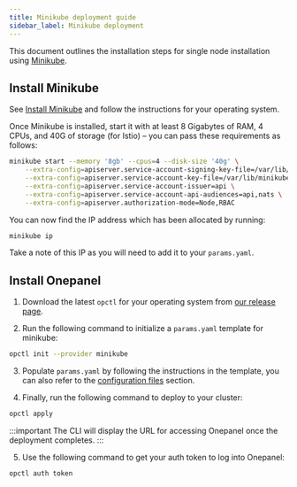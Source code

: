 ```yaml
---
title: Minikube deployment guide
sidebar_label: Minikube deployment
---
```


This document outlines the installation steps for single node installation using [Minikube](https://kubernetes.io/docs/setup/learning-environment/minikube/).

## Install Minikube

See [Install Minikube](https://kubernetes.io/docs/tasks/tools/install-minikube/) and follow the instructions for your operating system.

Once Minikube is installed, start it with at least 8 Gigabytes of RAM, 4 CPUs, and 40G of storage (for Istio) – you can pass these requirements as follows:

```bash
minikube start --memory '8gb' --cpus=4 --disk-size '40g' \
    --extra-config=apiserver.service-account-signing-key-file=/var/lib/minikube/certs/sa.key \
    --extra-config=apiserver.service-account-key-file=/var/lib/minikube/certs/sa.pub \
    --extra-config=apiserver.service-account-issuer=api \
    --extra-config=apiserver.service-account-api-audiences=api,nats \
    --extra-config=apiserver.authorization-mode=Node,RBAC
```

You can now find the IP address which has been allocated by running:

```bash
minikube ip
```

Take a note of this IP as you will need to add it to your `params.yaml`.

## Install Onepanel

1. Download the latest `opctl` for your operating system from [our release page](https://github.com/onepanelio/core/releases/latest).

2. Run the following command to initialize a `params.yaml` template for minikube:

```bash
opctl init --provider minikube
```

3. Populate `params.yaml` by following the instructions in the template, you can also refer to the [configuration files](/docs/deployment/configuration/files) section.

4. Finally, run the following command to deploy to your cluster:

```bash
opctl apply
```

:::important
The CLI will display the URL for accessing Onepanel once the deployment completes.
:::

5. Use the following command to get your auth token to log into Onepanel:

```bash
opctl auth token
```